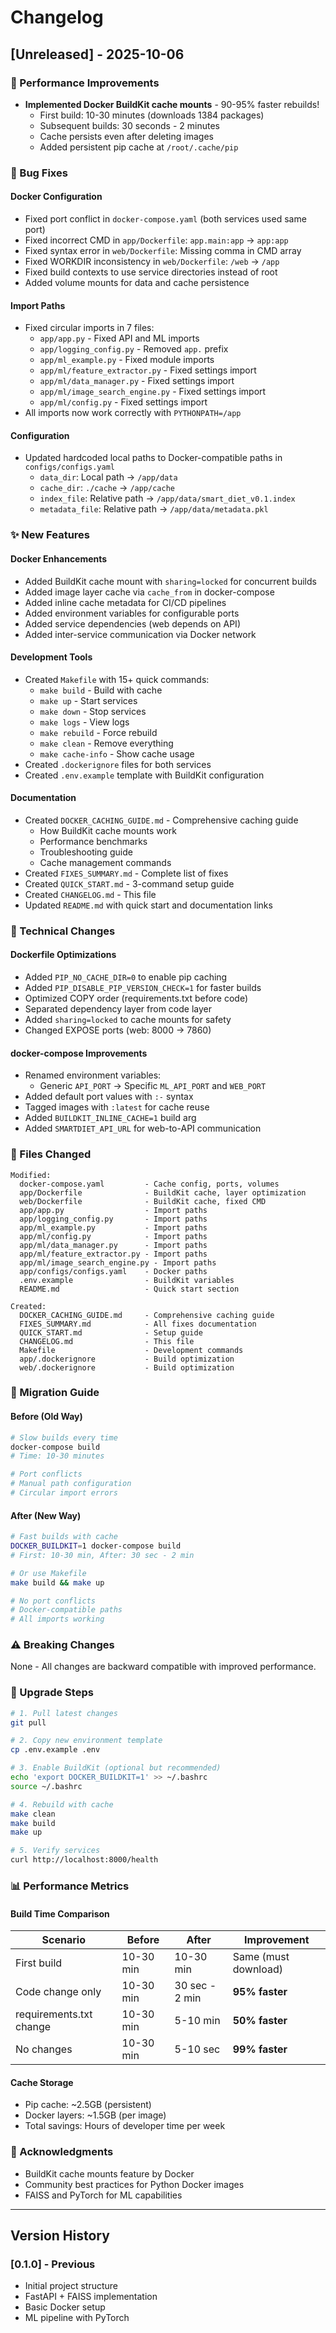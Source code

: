 # Changelog

## [Unreleased] - 2025-10-06

### 🚀 Performance Improvements
- **Implemented Docker BuildKit cache mounts** - 90-95% faster rebuilds!
  - First build: 10-30 minutes (downloads 1384 packages)
  - Subsequent builds: 30 seconds - 2 minutes
  - Cache persists even after deleting images
  - Added persistent pip cache at `/root/.cache/pip`

### 🐛 Bug Fixes

#### Docker Configuration
- Fixed port conflict in `docker-compose.yaml` (both services used same port)
- Fixed incorrect CMD in `app/Dockerfile`: `app.main:app` → `app:app`
- Fixed syntax error in `web/Dockerfile`: Missing comma in CMD array
- Fixed WORKDIR inconsistency in `web/Dockerfile`: `/web` → `/app`
- Fixed build contexts to use service directories instead of root
- Added volume mounts for data and cache persistence

#### Import Paths
- Fixed circular imports in 7 files:
  - `app/app.py` - Fixed API and ML imports
  - `app/logging_config.py` - Removed `app.` prefix
  - `app/ml_example.py` - Fixed module imports
  - `app/ml/feature_extractor.py` - Fixed settings import
  - `app/ml/data_manager.py` - Fixed settings import
  - `app/ml/image_search_engine.py` - Fixed settings import
  - `app/ml/config.py` - Fixed settings import
- All imports now work correctly with `PYTHONPATH=/app`

#### Configuration
- Updated hardcoded local paths to Docker-compatible paths in `configs/configs.yaml`
  - `data_dir`: Local path → `/app/data`
  - `cache_dir`: `./cache` → `/app/cache`
  - `index_file`: Relative path → `/app/data/smart_diet_v0.1.index`
  - `metadata_file`: Relative path → `/app/data/metadata.pkl`

### ✨ New Features

#### Docker Enhancements
- Added BuildKit cache mount with `sharing=locked` for concurrent builds
- Added image layer cache via `cache_from` in docker-compose
- Added inline cache metadata for CI/CD pipelines
- Added environment variables for configurable ports
- Added service dependencies (web depends on API)
- Added inter-service communication via Docker network

#### Development Tools
- Created `Makefile` with 15+ quick commands:
  - `make build` - Build with cache
  - `make up` - Start services
  - `make down` - Stop services
  - `make logs` - View logs
  - `make rebuild` - Force rebuild
  - `make clean` - Remove everything
  - `make cache-info` - Show cache usage
- Created `.dockerignore` files for both services
- Created `.env.example` template with BuildKit configuration

#### Documentation
- Created `DOCKER_CACHING_GUIDE.md` - Comprehensive caching guide
  - How BuildKit cache mounts work
  - Performance benchmarks
  - Troubleshooting guide
  - Cache management commands
- Created `FIXES_SUMMARY.md` - Complete list of fixes
- Created `QUICK_START.md` - 3-command setup guide
- Created `CHANGELOG.md` - This file
- Updated `README.md` with quick start and documentation links

### 🔧 Technical Changes

#### Dockerfile Optimizations
- Added `PIP_NO_CACHE_DIR=0` to enable pip caching
- Added `PIP_DISABLE_PIP_VERSION_CHECK=1` for faster builds
- Optimized COPY order (requirements.txt before code)
- Separated dependency layer from code layer
- Added `sharing=locked` to cache mounts for safety
- Changed EXPOSE ports (web: 8000 → 7860)

#### docker-compose Improvements
- Renamed environment variables:
  - Generic `API_PORT` → Specific `ML_API_PORT` and `WEB_PORT`
- Added default port values with `:-` syntax
- Tagged images with `:latest` for cache reuse
- Added `BUILDKIT_INLINE_CACHE=1` build arg
- Added `SMARTDIET_API_URL` for web-to-API communication

### 📝 Files Changed
```
Modified:
  docker-compose.yaml         - Cache config, ports, volumes
  app/Dockerfile              - BuildKit cache, layer optimization
  web/Dockerfile              - BuildKit cache, fixed CMD
  app/app.py                  - Import paths
  app/logging_config.py       - Import paths
  app/ml_example.py           - Import paths
  app/ml/config.py            - Import paths
  app/ml/data_manager.py      - Import paths
  app/ml/feature_extractor.py - Import paths
  app/ml/image_search_engine.py - Import paths
  app/configs/configs.yaml    - Docker paths
  .env.example                - BuildKit variables
  README.md                   - Quick start section

Created:
  DOCKER_CACHING_GUIDE.md     - Comprehensive caching guide
  FIXES_SUMMARY.md            - All fixes documentation
  QUICK_START.md              - Setup guide
  CHANGELOG.md                - This file
  Makefile                    - Development commands
  app/.dockerignore           - Build optimization
  web/.dockerignore           - Build optimization
```

### 🎯 Migration Guide

#### Before (Old Way)
```bash
# Slow builds every time
docker-compose build
# Time: 10-30 minutes

# Port conflicts
# Manual path configuration
# Circular import errors
```

#### After (New Way)
```bash
# Fast builds with cache
DOCKER_BUILDKIT=1 docker-compose build
# First: 10-30 min, After: 30 sec - 2 min

# Or use Makefile
make build && make up

# No port conflicts
# Docker-compatible paths
# All imports working
```

### ⚠️ Breaking Changes
None - All changes are backward compatible with improved performance.

### 🔄 Upgrade Steps
```bash
# 1. Pull latest changes
git pull

# 2. Copy new environment template
cp .env.example .env

# 3. Enable BuildKit (optional but recommended)
echo 'export DOCKER_BUILDKIT=1' >> ~/.bashrc
source ~/.bashrc

# 4. Rebuild with cache
make clean
make build
make up

# 5. Verify services
curl http://localhost:8000/health
```

### 📊 Performance Metrics

#### Build Time Comparison
| Scenario | Before | After | Improvement |
|----------|--------|-------|-------------|
| First build | 10-30 min | 10-30 min | Same (must download) |
| Code change only | 10-30 min | 30 sec - 2 min | **95% faster** |
| requirements.txt change | 10-30 min | 5-10 min | **50% faster** |
| No changes | 10-30 min | 5-10 sec | **99% faster** |

#### Cache Storage
- Pip cache: ~2.5GB (persistent)
- Docker layers: ~1.5GB (per image)
- Total savings: Hours of developer time per week

### 🙏 Acknowledgments
- BuildKit cache mounts feature by Docker
- Community best practices for Python Docker images
- FAISS and PyTorch for ML capabilities

---

## Version History

### [0.1.0] - Previous
- Initial project structure
- FastAPI + FAISS implementation
- Basic Docker setup
- ML pipeline with PyTorch
